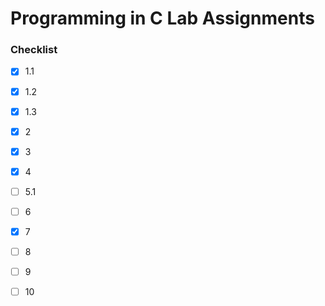 # Programming in C Lab Assignments

### Checklist
- [x] 1.1

- [x] 1.2
      
- [x] 1.3
      
- [x] 2
      
- [x] 3
      
- [x] 4
  
- [ ] 5.1
  
- [ ] 6
  
- [x] 7
      
- [ ] 8
  
- [ ] 9
  
- [ ] 10
  
